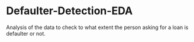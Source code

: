 # Defaulter-Detection-EDA
Analysis of the data to check to what extent the person asking for a loan is defaulter or not.
